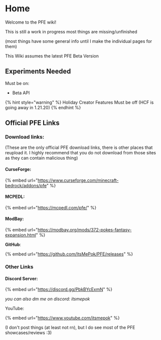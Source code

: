 # Home

Welcome to the PFE wiki!

This is still a work in progress most things are missing/unfinished&#x20;

(most things have some general info until I make the individual pages for them)



This Wiki assumes the latest PFE Beta Version

## Experiments Needed

Must be on:

* Beta API

{% hint style="warning" %}
Holiday Creator Features Must be off (HCF is going away in 1.21.20)&#x20;
{% endhint %}

## Official PFE Links

### Download links:

(These are the only official PFE download links, there is other places that reupload it. I highly recommend that you do not download from those sites as they can contain malicious thing)

#### CurseForge:

{% embed url="https://www.curseforge.com/minecraft-bedrock/addons/pfe" %}

#### MCPEDL:

{% embed url="https://mcpedl.com/pfe/" %}

#### ModBay:

{% embed url="https://modbay.org/mods/372-pokes-fantasy-expansion.html" %}

**GitHub**:

{% embed url="https://github.com/ItsMePok/PFE/releases" %}

### Other Links

#### Discord Server:

{% embed url="https://discord.gg/PbkBYcExmN" %}

_you can also dm me on discord: itsmepok_

YouTube:

{% embed url="https://www.youtube.com/itsmepok" %}

(I don't post things (at least not rn), but I do see most of the PFE showcases/reviews :3)
